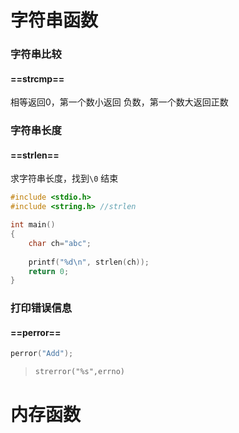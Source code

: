 # 字符串函数

### 字符串比较

#### ==strcmp==

相等返回0，第一个数小返回 负数，第一个数大返回正数

### 字符串长度

#### ==strlen== 

求字符串长度，找到`\0` 结束

~~~c
#include <stdio.h>
#include <string.h> //strlen 

int main()
{
    char ch="abc"; 
    
    printf("%d\n", strlen(ch));
    return 0;
}
~~~

### 打印错误信息

#### ==perror==

~~~c
perror("Add");
~~~

> `strerror("%s",errno)`

# 内存函数







